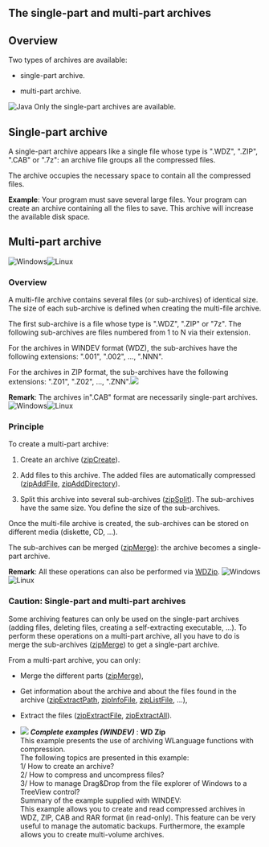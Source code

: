 
## The single-part and multi-part archives
			



<a name="NOTE1"></a>
<a name="NOTE1_1"></a>


## Overview
<a name="overview_ELTTEXTE000180"></a>
Two types of archives are available:

- single-part archive.

- multi-part archive.




![Java](https://doc.pcsoft.fr/ext/images/us/JAVA.png) Only the single-part archives are available.



<a name="NOTE2"></a>
<a name="NOTE2_1"></a>


## Single-part archive
<a name="singlepart_archive_ELTTEXTE000204"></a>
A single-part archive appears like a single file whose type is ".WDZ", ".ZIP", ".CAB" or ".7z": an archive file groups all the compressed files.

The archive occupies the necessary space to contain all the compressed files.

**Example**: Your program must save several large files. Your program can create an archive containing all the files to save. This archive will increase the available disk space.

<a name="NOTE3"></a>
<a name="NOTE3_1"></a>


## Multi-part archive
<a name="multipart_archive_ELTTEXTE000228"></a>
![Windows](https://doc.pcsoft.fr/ext/images/us/WINDOWS.png)![Linux](https://doc.pcsoft.fr/ext/images/us/LX.png) 

### Overview
<a name="overview_ELTPARAGRAPHE000046"></a>

A multi-file archive contains several files (or sub-archives) of identical size. The size of each sub-archive is defined when creating the multi-file archive.

The first sub-archive is a file whose type is ".WDZ", ".ZIP" or "7z". The following sub-archives are files numbered from 1 to N via their extension.

For the archives in WINDEV format (WDZ), the sub-archives have the following extensions: ".001", ".002", ..., ".NNN".

For the archives in ZIP format, the sub-archives have the following extensions: ".Z01", ".Z02", ..., ".ZNN".![](https://doc.pcsoft.fr/en-US/images/image.awp?langid=3&name=achive_mono_multi3.gif)


**Remark**: The archives in".CAB" format are necessarily single-part archives.
<a name="NOTE3_2"></a>
![Windows](https://doc.pcsoft.fr/ext/images/us/WINDOWS.png)![Linux](https://doc.pcsoft.fr/ext/images/us/LX.png) 

### Principle
<a name="principle_ELTPARAGRAPHE000065"></a>

To create a multi-part archive:

1. Create an archive ([zipCreate](../WDLang3/3082003.md)).

2. Add files to this archive. The added files are automatically compressed ([zipAddFile](../WDLang3/3082008.md), [zipAddDirectory](../WDLang3/3082014.md)).

3. Split this archive into several sub-archives ([zipSplit](../WDLang3/3082020.md)). The sub-archives have the same size. You define the size of the sub-archives.




Once the multi-file archive is created, the sub-archives can be stored on different media (diskette, CD, ...).

The sub-archives can be merged ([zipMerge](../WDLang3/3082046.md)): the archive becomes a single-part archive.

**Remark**: All these operations can also be performed via [WDZip](../WDZip/3527005.md).
<a name="NOTE3_3"></a>
![Windows](https://doc.pcsoft.fr/ext/images/us/WINDOWS.png)![Linux](https://doc.pcsoft.fr/ext/images/us/LX.png) 

### Caution: Single-part and multi-part archives
<a name="caution_singlepart_and_multipart_archives_ELTPARAGRAPHE000102"></a>

Some archiving features can only be used on the single-part archives (adding files, deleting files, creating a self-extracting executable, ...). To perform these operations on a multi-part archive, all you have to do is merge the sub-archives ([zipMerge](../WDLang3/3082046.md)) to get a single-part archive.

From a multi-part archive, you can only:

- Merge the different parts ([zipMerge](../WDLang3/3082046.md)), 

- Get information about the archive and about the files found in the archive ([zipExtractPath](../WDLang3/3082023.md), [zipInfoFile](../WDLang3/3082040.md), [zipListFile](../WDLang3/3082031.md), ...), 

- Extract the files ([zipExtractFile](../WDLang3/3082019.md), [zipExtractAll](../WDLang3/3082011.md)).





- ![](https://doc.pcsoft.fr/en-US/images/image.awp?langid=3&name=WDZip.gif) ***Complete examples (WINDEV)*** : **WD Zip** <br>This example presents the use of archiving WLanguage functions with compression.<br>The following topics are presented in this example:<br>1/ How to create an archive?<br>2/ How to compress and uncompress files?<br>3/ How to manage Drag&Drop from the file explorer of Windows to a TreeView control?<br>Summary of the example supplied with WINDEV:	<br>This example allows you to create and read compressed archives in WDZ, ZIP, CAB and RAR format (in read-only). This feature can be very useful to manage the automatic backups. Furthermore, the example allows you to create multi-volume archives.


